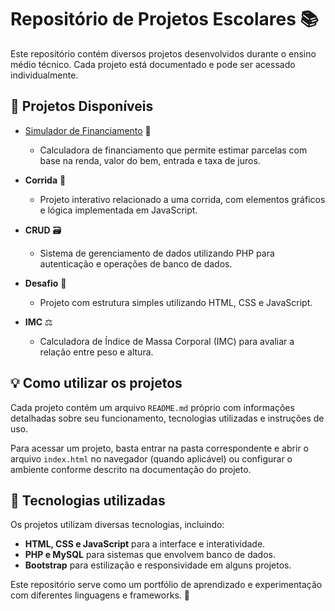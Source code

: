 # Repositório de Projetos Escolares 📚

Este repositório contém diversos projetos desenvolvidos durante o ensino médio técnico. Cada projeto está documentado e pode ser acessado individualmente.

## 📌 Projetos Disponíveis

- [Simulador de Financiamento](./Simulador-de-Financiamento/README.md) 🏦
  - Calculadora de financiamento que permite estimar parcelas com base na renda, valor do bem, entrada e taxa de juros.

- **Corrida** 🏁
  - Projeto interativo relacionado a uma corrida, com elementos gráficos e lógica implementada em JavaScript.

- **CRUD** 🗃️
  - Sistema de gerenciamento de dados utilizando PHP para autenticação e operações de banco de dados.

- **Desafio** 🎯
  - Projeto com estrutura simples utilizando HTML, CSS e JavaScript.

- **IMC** ⚖️
  - Calculadora de Índice de Massa Corporal (IMC) para avaliar a relação entre peso e altura.

## 💡 Como utilizar os projetos
Cada projeto contém um arquivo `README.md` próprio com informações detalhadas sobre seu funcionamento, tecnologias utilizadas e instruções de uso.

Para acessar um projeto, basta entrar na pasta correspondente e abrir o arquivo `index.html` no navegador (quando aplicável) ou configurar o ambiente conforme descrito na documentação do projeto.

## 🔧 Tecnologias utilizadas
Os projetos utilizam diversas tecnologias, incluindo:
- **HTML, CSS e JavaScript** para a interface e interatividade.
- **PHP e MySQL** para sistemas que envolvem banco de dados.
- **Bootstrap** para estilização e responsividade em alguns projetos.

Este repositório serve como um portfólio de aprendizado e experimentação com diferentes linguagens e frameworks. 🚀

